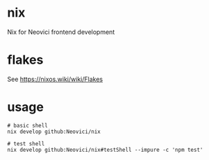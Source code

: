 # nix
Nix for Neovici frontend development

# flakes
See https://nixos.wiki/wiki/Flakes

# usage
```
# basic shell
nix develop github:Neovici/nix

# test shell
nix develop github:Neovici/nix#testShell --impure -c 'npm test'
```
